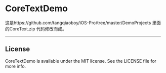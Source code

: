 CoreTextDemo
============

这是https://github.com/tangqiaoboy/iOS-Pro/tree/master/DemoProjects 里面的CoreText.zip 代码修改而成。

---
## License

CoreTextDemo is available under the MIT license. See the LICENSE file for more info.

